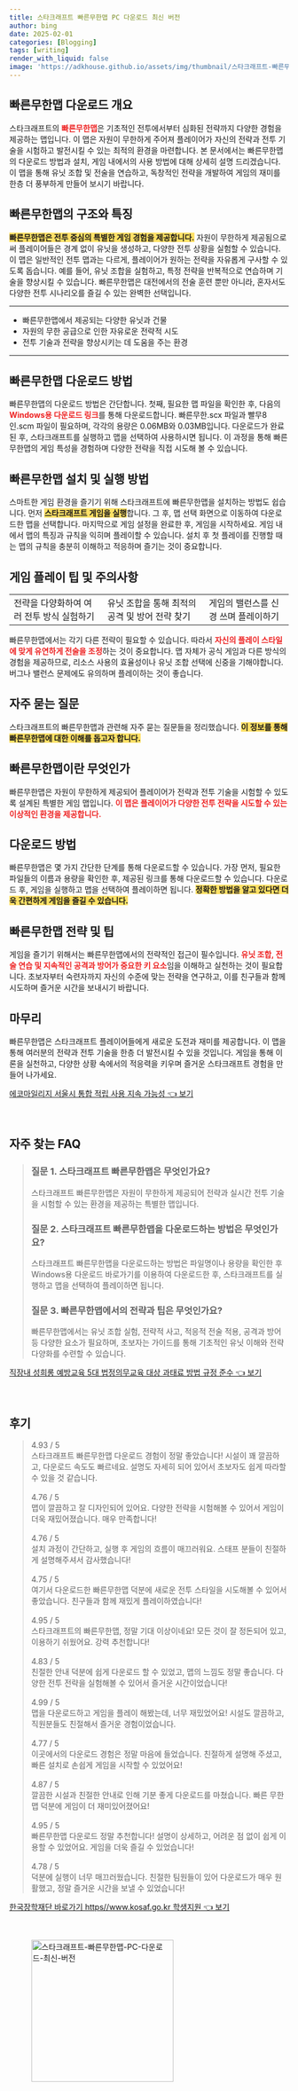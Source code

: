 ```yaml
---
title: 스타크래프트 빠른무한맵 PC 다운로드 최신 버전
author: bing
date: 2025-02-01
categories: [Blogging]
tags: [writing]
render_with_liquid: false
image: 'https://adkhouse.github.io/assets/img/thumbnail/스타크래프트-빠른무한맵-PC-다운로드-최신-버전.webp'
---
```



<h2 id='빠른무한맵 다운로드 개요'>빠른무한맵 다운로드 개요</h2>

<p>스타크래프트의 <b><span style="color: #ee2323;">빠른무한맵</span></b>은 기초적인 전투에서부터 심화된 전략까지 다양한 경험을 제공하는 맵입니다. 이 맵은 자원이 무한하게 주어져 플레이어가 자신의 전략과 전투 기술을 시험하고 발전시킬 수 있는 최적의 환경을 마련합니다. 본 문서에서는 빠른무한맵의 다운로드 방법과 설치, 게임 내에서의 사용 방법에 대해 상세히 설명 드리겠습니다. 이 맵을 통해 유닛 조합 및 전술을 연습하고, 독창적인 전략을 개발하여 게임의 재미를 한층 더 풍부하게 만들어 보시기 바랍니다.</p>

<h2 id='빠른무한맵의 구조와 특징'>빠른무한맵의 구조와 특징</h2>

<p><b><span style="background-color: #ffe066;">빠른무한맵은 전투 중심의 특별한 게임 경험을 제공합니다.</span></b> 자원이 무한하게 제공됨으로써 플레이어들은 경계 없이 유닛을 생성하고, 다양한 전투 상황을 실험할 수 있습니다. 이 맵은 일반적인 전투 맵과는 다르게, 플레이어가 원하는 전략을 자유롭게 구사할 수 있도록 돕습니다. 예를 들어, 유닛 조합을 실험하고, 특정 전략을 반복적으로 연습하며 기술을 향상시킬 수 있습니다. 빠른무한맵은 대전에서의 전술 훈련 뿐만 아니라, 혼자서도 다양한 전투 시나리오를 즐길 수 있는 완벽한 선택입니다.</p>

<hr />

<ul>
    <li>빠른무한맵에서 제공되는 다양한 유닛과 건물</li>
    <li>자원의 무한 공급으로 인한 자유로운 전략적 시도</li>
    <li>전투 기술과 전략을 향상시키는 데 도움을 주는 환경</li>
</ul>

<hr />

<h2 id='빠른무한맵 다운로드 방법'>빠른무한맵 다운로드 방법</h2>

<p>빠른무한맵의 다운로드 방법은 간단합니다. 첫째, 필요한 맵 파일을 확인한 후, 다음의 <b><span style="color: #ee2323;">Windows용 다운로드 링크</span></b>를 통해 다운로드합니다. 빠른무한.scx 파일과 빨무8인.scm 파일이 필요하며, 각각의 용량은 0.06MB와 0.03MB입니다. 다운로드가 완료된 후, 스타크래프트를 실행하고 맵을 선택하여 사용하시면 됩니다. 이 과정을 통해 빠른무한맵의 게임 특성을 경험하며 다양한 전략을 직접 시도해 볼 수 있습니다.</p>

<h2 id='빠른무한맵 설치 및 실행 방법'>빠른무한맵 설치 및 실행 방법</h2>

<p>스마트한 게임 환경을 즐기기 위해 스타크래프트에 빠른무한맵을 설치하는 방법도 쉽습니다. 먼저 <b><span style="background-color: #ffe066;">스타크래프트 게임을 실행</span></b>합니다. 그 후, 맵 선택 화면으로 이동하여 다운로드한 맵을 선택합니다. 마지막으로 게임 설정을 완료한 후, 게임을 시작하세요. 게임 내에서 맵의 특징과 규칙을 익히며 플레이할 수 있습니다. 설치 후 첫 플레이를 진행할 때는 맵의 규칙을 충분히 이해하고 적응하며 즐기는 것이 중요합니다.</p>

<h2 id='게임 플레이 팁 및 주의사항'>게임 플레이 팁 및 주의사항</h2>

<table>
    <tr>
        <td>전략을 다양화하여 여러 전투 방식 실험하기</td>
        <td>유닛 조합을 통해 최적의 공격 및 방어 전략 찾기</td>
        <td>게임의 밸런스를 신경 쓰며 플레이하기</td>
    </tr>
</table>

<p>빠른무한맵에서는 각기 다른 전략이 필요할 수 있습니다. 따라서 <b><span style="color: #ee2323;">자신의 플레이 스타일에 맞게 유연하게 전술을 조정</span></b>하는 것이 중요합니다. 맵 자체가 공식 게임과 다른 방식의 경험을 제공하므로, 리소스 사용의 효율성이나 유닛 조합 선택에 신중을 기해야합니다. 버그나 밸런스 문제에도 유의하며 플레이하는 것이 좋습니다.</p>

<h2 id='자주 묻는 질문'>자주 묻는 질문</h2>

<p>스타크래프트의 빠른무한맵과 관련해 자주 묻는 질문들을 정리했습니다. <b><span style="background-color: #ffe066;">이 정보를 통해 빠른무한맵에 대한 이해를 돕고자 합니다.</span></b></p>

<h2 id='빠른무한맵이란 무엇인가'>빠른무한맵이란 무엇인가</h2>

<p>빠른무한맵은 자원이 무한하게 제공되어 플레이어가 전략과 전투 기술을 시험할 수 있도록 설계된 특별한 게임 맵입니다. <b><span style="color: #ee2323;">이 맵은 플레이어가 다양한 전투 전략을 시도할 수 있는 이상적인 환경을 제공합니다.</span></b></p>

<h2 id='다운로드 방법'>다운로드 방법</h2>

<p>빠른무한맵은 몇 가지 간단한 단계를 통해 다운로드할 수 있습니다. 가장 먼저, 필요한 파일들의 이름과 용량을 확인한 후, 제공된 링크를 통해 다운로드할 수 있습니다. 다운로드 후, 게임을 실행하고 맵을 선택하여 플레이하면 됩니다. <b><span style="background-color: #ffe066;">정확한 방법을 알고 있다면 더욱 간편하게 게임을 즐길 수 있습니다.</span></b></p>

<h2 id='빠른무한맵 전략 및 팁'>빠른무한맵 전략 및 팁</h2>

<p>게임을 즐기기 위해서는 빠른무한맵에서의 전략적인 접근이 필수입니다. <b><span style="color: #ee2323;">유닛 조합, 전술 연습 및 지속적인 공격과 방어가 중요한 키 요소</span></b>임을 이해하고 실천하는 것이 필요합니다. 초보자부터 숙련자까지 자신의 수준에 맞는 전략을 연구하고, 이를 친구들과 함께 시도하며 즐거운 시간을 보내시기 바랍니다.</p>

<h2 id='마무리'>마무리</h2>

<p>빠른무한맵은 스타크래프트 플레이어들에게 새로운 도전과 재미를 제공합니다. 이 맵을 통해 여러분의 전략과 전투 기술을 한층 더 발전시킬 수 있을 것입니다. 게임을 통해 이론을 실천하고, 다양한 상황 속에서의 적응력을 키우며 즐거운 스타크래프트 경험을 만들어 나가세요.</p>


<p><a class="click-button" title="에코마일리지 서울시 통합 적립 사용 지속 가능성" href="https://adkhouse.github.io/posts/%EC%97%90%EC%BD%94%EB%A7%88%EC%9D%BC%EB%A6%AC%EC%A7%80-%EC%84%9C%EC%9A%B8%EC%8B%9C-%ED%86%B5%ED%95%A9-%EC%A0%81%EB%A6%BD-%EC%82%AC%EC%9A%A9-%EC%A7%80%EC%86%8D-%EA%B0%80%EB%8A%A5%EC%84%B1/" rel="dofollow">에코마일리지 서울시 통합 적립 사용 지속 가능성 👈 보기</a></p><br>
<h2 id='자주_찾는_FAQ'>자주 찾는 FAQ</h2>
<div itemscope="" itemtype="https://schema.org/FAQPage"> 
<blockquote> 
<div itemscope="" itemprop="mainEntity" itemtype="https://schema.org/Question"> 
<h3 itemprop="name">질문 1. 스타크래프트 빠른무한맵은 무엇인가요?</h3> 
<div itemscope="" itemprop="acceptedAnswer" itemtype="https://schema.org/Answer"> 
<span itemprop="text"> 
<p>스타크래프트 빠른무한맵은 자원이 무한하게 제공되어 전략과 실시간 전투 기술을 시험할 수 있는 환경을 제공하는 특별한 맵입니다.</p> 
</span> 
</div> 
</div> 

<div itemscope="" itemprop="mainEntity" itemtype="https://schema.org/Question"> 
<h3 itemprop="name">질문 2. 스타크래프트 빠른무한맵을 다운로드하는 방법은 무엇인가요?</h3> 
<div itemscope="" itemprop="acceptedAnswer" itemtype="https://schema.org/Answer"> 
<span itemprop="text"> 
<p>스타크래프트 빠른무한맵을 다운로드하는 방법은 파일명이나 용량을 확인한 후 Windows용 다운로드 바로가기를 이용하여 다운로드한 후, 스타크래프트를 실행하고 맵을 선택하여 플레이하면 됩니다.</p> 
</span> 
</div> 
</div> 

<div itemscope="" itemprop="mainEntity" itemtype="https://schema.org/Question"> 
<h3 itemprop="name">질문 3. 빠른무한맵에서의 전략과 팁은 무엇인가요?</h3> 
<div itemscope="" itemprop="acceptedAnswer" itemtype="https://schema.org/Answer"> 
<span itemprop="text"> 
<p>빠른무한맵에서는 유닛 조합 실험, 전략적 사고, 적응적 전술 적용, 공격과 방어 등 다양한 요소가 필요하며, 초보자는 가이드를 통해 기초적인 유닛 이해와 전략 다양화를 수련할 수 있습니다.</p> 
</span> 
</div> 
</div> 
</blockquote> 
</div>
<p><a class="click-button" title="직장내 성희롱 예방교육 5대 법정의무교육 대상 과태료 방법 규정 준수" href="https://adkhouse.github.io/posts/%EC%A7%81%EC%9E%A5%EB%82%B4-%EC%84%B1%ED%9D%AC%EB%A1%B1-%EC%98%88%EB%B0%A9%EA%B5%90%EC%9C%A1-5%EB%8C%80-%EB%B2%95%EC%A0%95%EC%9D%98%EB%AC%B4%EA%B5%90%EC%9C%A1-%EB%8C%80%EC%83%81-%EA%B3%BC%ED%83%9C%EB%A3%8C-%EB%B0%A9%EB%B2%95-%EA%B7%9C%EC%A0%95-%EC%A4%80%EC%88%98/" rel="dofollow">직장내 성희롱 예방교육 5대 법정의무교육 대상 과태료 방법 규정 준수 👈 보기</a></p><br>
<h2 id='후기'>후기</h2>
<div itemscope itemtype="https://schema.org/Product">
  <blockquote>
  <div itemprop="review" itemscope itemtype="https://schema.org/Review">
      <div itemprop="reviewRating" itemscope itemtype="https://schema.org/Rating"> <span itemprop="ratingValue">4.93</span> / <span itemprop="bestRating">5</span> </div>
      <span itemprop="reviewBody">스타크래프트 빠른무한맵 다운로드 경험이 정말 좋았습니다! 시설이 꽤 깔끔하고, 다운로드 속도도 빠르네요. 설명도 자세히 되어 있어서 초보자도 쉽게 따라할 수 있을 것 같습니다.</span>
  </div>
  <br>
  <div itemprop="review" itemscope itemtype="https://schema.org/Review">
      <div itemprop="reviewRating" itemscope itemtype="https://schema.org/Rating"> <span itemprop="ratingValue">4.76</span> / <span itemprop="bestRating">5</span> </div>
      <span itemprop="reviewBody">맵이 깔끔하고 잘 디자인되어 있어요. 다양한 전략을 시험해볼 수 있어서 게임이 더욱 재밌어졌습니다. 매우 만족합니다!</span>
  </div>
  <br>
  <div itemprop="review" itemscope itemtype="https://schema.org/Review">
      <div itemprop="reviewRating" itemscope itemtype="https://schema.org/Rating"> <span itemprop="ratingValue">4.76</span> / <span itemprop="bestRating">5</span> </div>
      <span itemprop="reviewBody">설치 과정이 간단하고, 실행 후 게임의 흐름이 매끄러워요. 스태프 분들이 친절하게 설명해주셔서 감사했습니다!</span>
  </div>
  <br>
  <div itemprop="review" itemscope itemtype="https://schema.org/Review">
      <div itemprop="reviewRating" itemscope itemtype="https://schema.org/Rating"> <span itemprop="ratingValue">4.75</span> / <span itemprop="bestRating">5</span> </div>
      <span itemprop="reviewBody">여기서 다운로드한 빠른무한맵 덕분에 새로운 전투 스타일을 시도해볼 수 있어서 좋았습니다. 친구들과 함께 재밌게 플레이하였습니다!</span>
  </div>
  <br>
  <div itemprop="review" itemscope itemtype="https://schema.org/Review">
      <div itemprop="reviewRating" itemscope itemtype="https://schema.org/Rating"> <span itemprop="ratingValue">4.95</span> / <span itemprop="bestRating">5</span> </div>
      <span itemprop="reviewBody">스타크래프트의 빠른무한맵, 정말 기대 이상이네요! 모든 것이 잘 정돈되어 있고, 이용하기 쉬웠어요. 강력 추천합니다!</span>
  </div>
  <br>
  <div itemprop="review" itemscope itemtype="https://schema.org/Review">
      <div itemprop="reviewRating" itemscope itemtype="https://schema.org/Rating"> <span itemprop="ratingValue">4.83</span> / <span itemprop="bestRating">5</span> </div>
      <span itemprop="reviewBody">친절한 안내 덕분에 쉽게 다운로드 할 수 있었고, 맵의 느낌도 정말 좋습니다. 다양한 전투 전략을 실험해볼 수 있어서 즐거운 시간이었습니다!</span>
  </div>
  <br>
  <div itemprop="review" itemscope itemtype="https://schema.org/Review">
      <div itemprop="reviewRating" itemscope itemtype="https://schema.org/Rating"> <span itemprop="ratingValue">4.99</span> / <span itemprop="bestRating">5</span> </div>
      <span itemprop="reviewBody">맵을 다운로드하고 게임을 플레이 해봤는데, 너무 재밌었어요! 시설도 깔끔하고, 직원분들도 친절해서 즐거운 경험이었습니다.</span>
  </div>
  <br>
  <div itemprop="review" itemscope itemtype="https://schema.org/Review">
      <div itemprop="reviewRating" itemscope itemtype="https://schema.org/Rating"> <span itemprop="ratingValue">4.77</span> / <span itemprop="bestRating">5</span> </div>
      <span itemprop="reviewBody">이곳에서의 다운로드 경험은 정말 마음에 들었습니다. 친절하게 설명해 주셨고, 빠른 설치로 손쉽게 게임을 시작할 수 있었어요!</span>
  </div>
  <br>
  <div itemprop="review" itemscope itemtype="https://schema.org/Review">
      <div itemprop="reviewRating" itemscope itemtype="https://schema.org/Rating"> <span itemprop="ratingValue">4.87</span> / <span itemprop="bestRating">5</span> </div>
      <span itemprop="reviewBody">깔끔한 시설과 친절한 안내로 인해 기분 좋게 다운로드를 마쳤습니다. 빠른 무한맵 덕분에 게임이 더 재미있어졌어요!</span>
  </div>
  <br>
  <div itemprop="review" itemscope itemtype="https://schema.org/Review">
      <div itemprop="reviewRating" itemscope itemtype="https://schema.org/Rating"> <span itemprop="ratingValue">4.95</span> / <span itemprop="bestRating">5</span> </div>
      <span itemprop="reviewBody">빠른무한맵 다운로드 정말 추천합니다! 설명이 상세하고, 어려운 점 없이 쉽게 이용할 수 있었어요. 게임을 더욱 즐길 수 있었습니다!</span>
  </div>
  <br>
  <div itemprop="review" itemscope itemtype="https://schema.org/Review">
      <div itemprop="reviewRating" itemscope itemtype="https://schema.org/Rating"> <span itemprop="ratingValue">4.78</span> / <span itemprop="bestRating">5</span> </div>
      <span itemprop="reviewBody">덕분에 실행이 너무 매끄러웠습니다. 친절한 팀원들이 있어 다운로드가 매우 원활했고, 정말 즐거운 시간을 보낼 수 있었습니다!</span>
  </div>
  </blockquote>
</div>
<p><a class="click-button" title="한국장학재단 바로가기 https//www.kosaf.go.kr 학생지원" href="https://adkhouse.github.io/posts/%ED%95%9C%EA%B5%AD%EC%9E%A5%ED%95%99%EC%9E%AC%EB%8B%A8-%EB%B0%94%EB%A1%9C%EA%B0%80%EA%B8%B0-httpswww.kosaf.go.kr-%ED%95%99%EC%83%9D%EC%A7%80%EC%9B%90/" rel="dofollow">한국장학재단 바로가기 https//www.kosaf.go.kr 학생지원 👈 보기</a></p><br>
<figure class="image"><img src="https://adkhouse.github.io/assets/img/thumbnail/스타크래프트-빠른무한맵-PC-다운로드-최신-버전.webp" alt="스타크래프트-빠른무한맵-PC-다운로드-최신-버전" width="256" height="256"></figure>